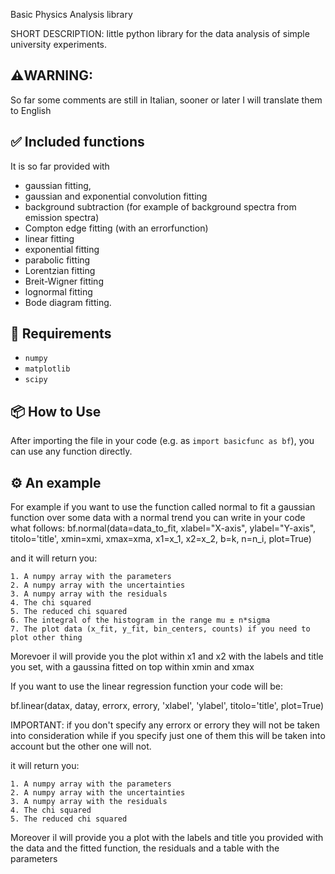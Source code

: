 Basic Physics Analysis library

SHORT DESCRIPTION: little python library for the data analysis of simple university experiments. 

## ⚠️WARNING: 
So far some comments are still in Italian, sooner or later I will translate them to English

## ✅ Included functions
It is so far provided with 
  - gaussian fitting,
  - gaussian and exponential convolution fitting
  - background subtraction (for example of background spectra from emission spectra)
  - Compton edge fitting (with an errorfunction)
  - linear fitting
  - exponential fitting
  - parabolic fitting
  - Lorentzian fitting
  - Breit-Wigner fitting
  - lognormal fitting
  - Bode diagram fitting.

## 🧪 Requirements
- `numpy`
- `matplotlib`
- `scipy`

## 📦 How to Use
After importing the file in your code (e.g. as `import basicfunc as bf`), you can use any function directly.

## ⚙️ An example
For example if you want to use the function called normal to fit a gaussian function over some data with a normal trend you can write in your code what follows: 
bf.normal(data=data_to_fit, xlabel="X-axis", ylabel="Y-axis", titolo='title', xmin=xmi, xmax=xma, x1=x_1, x2=x_2, b=k, n=n_i, plot=True) 
  
  and it will return you:
  
    1. A numpy array with the parameters
    2. A numpy array with the uncertainties
    3. A numpy array with the residuals
    4. The chi squared 
    5. The reduced chi squared
    6. The integral of the histogram in the range mu ± n*sigma
    7. The plot data (x_fit, y_fit, bin_centers, counts) if you need to plot other thing

Morevoer il will provide you the plot within x1 and x2 with the labels and title you set, with a gaussina fitted on top within xmin and xmax

If you want to use the linear regression function your code will be:

  bf.linear(datax, datay, errorx, errory, 'xlabel', 'ylabel', titolo='title', plot=True)
  
  IMPORTANT: if you don't specify any errorx or errory they will not be taken into consideration while if you specify just one of them this will be taken into account but the other one will not.
  
  it will return you:
  
    1. A numpy array with the parameters
    2. A numpy array with the uncertainties
    3. A numpy array with the residuals
    4. The chi squared
    5. The reduced chi squared

Moreover il will provide you a plot with the labels and title you provided with the data and the fitted function, the residuals and a table with the parameters
